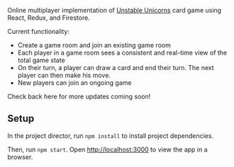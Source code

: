 Online multiplayer implementation of [Unstable Unicorns](https://www.unstableunicorns.com/) card game using React, Redux, and Firestore. 

Current functionality:
* Create a game room and join an existing game room
* Each player in a game room sees a consistent and real-time view of the total game state
* On their turn, a player can draw a card and end their turn. The next player can then make his move.
* New players can join an ongoing game

Check back here for more updates coming soon!

## Setup

In the project director, run `npm install` to install project dependencies.

Then, run `npm start`. Open [http://localhost:3000](http://localhost:3000) to view the app in a browser.
